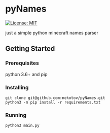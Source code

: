 # pyNames
[![License: MIT](https://img.shields.io/badge/License-MIT-yellow.svg)](https://opensource.org/licenses/MIT)

just a simple python minecraft names parser
## Getting Started

### Prerequisites

python 3.6+ and pip


### Installing

```
git clone git@github.com:nekotov/pyNames.git
python3 -m pip install -r requirements.txt
```

### Running
```
python3 main.py
```